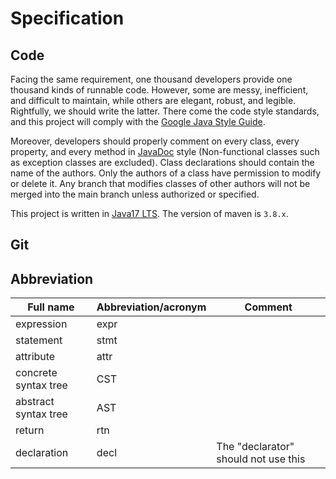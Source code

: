 # Specification

## Code

Facing the same requirement, one thousand developers provide one thousand kinds of runnable code. However, some are messy, inefficient, and difficult to maintain, while others are elegant, robust, and legible. Rightfully, we should write the latter. There come the code style standards, and this project will comply with the [Google Java Style Guide](https://google.github.io/styleguide/javaguide.html).

Moreover, developers should properly comment on every class, every property, and every method in [JavaDoc](https://en.wikipedia.org/wiki/Javadoc) style (Non-functional classes such as exception classes are excluded). Class declarations should contain the name of the authors. Only the authors of a class have permission to modify or delete it. Any branch that modifies classes of other authors will not be merged into the main branch unless authorized or specified.

This project is written in [Java17 LTS](https://docs.oracle.com/en/java/javase/17/). The version of maven is `3.8.x`.

## Git

## Abbreviation

| Full name            | Abbreviation/acronym | Comment                              |
| -------------------- | -------------------- | ------------------------------------ |
| expression           | expr                 |                                      |
| statement            | stmt                 |                                      |
| attribute            | attr                 |                                      |
| concrete syntax tree | CST                  |                                      |
| abstract syntax tree | AST                  |                                      |
| return               | rtn                  |                                      |
| declaration          | decl                 | The "declarator" should not use this |

